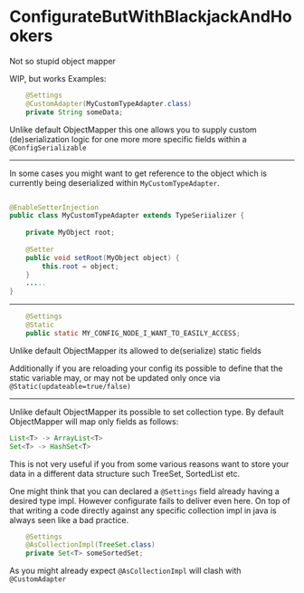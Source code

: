 # ConfigurateButWithBlackjackAndHookers

Not so stupid object mapper 

WIP, but works
Examples: 

```java
    @Settings
    @CustomAdapter(MyCustomTypeAdapter.class)
    private String someData;
```
    
    
Unlike default ObjectMapper this one allows you to supply custom (de)serialization logic for one more more specific 
fields within a `@ConfigSerializable`


----

In some cases you might want to get reference to the object which is currently being deserialized within `MyCustomTypeAdapter`. 

```java

@EnableSetterInjection
public class MyCustomTypeAdapter extends TypeSeriializer {
    
    private MyObject root;
    
    @Setter
    public void setRoot(MyObject object) {
        this.root = object;
    }
    .....
}

```


----

```java
    @Settings
    @Static
    public static MY_CONFIG_NODE_I_WANT_TO_EASILY_ACCESS;
```

Unlike default ObjectMapper its allowed to de(serialize) static fields 


Additionally if you are reloading your config its possible to define that the static variable may, or may not be 
updated only once via `@Static(updateable=true/false)`


----

Unlike default ObjectMapper its possible to set collection type. By default ObjectMapper will map only fields as follows:

```java
List<T> -> ArrayList<T>
Set<T> -> HashSet<T>
```

This is not very useful if you from some various reasons want to store your data in a different data structure such TreeSet, SortedList etc.

One might think that you can declared a `@Settings` field already having a desired type impl. However configurate fails to deliver even here.
On top of that writing a code directly against any specific collection impl in java is always seen like a bad practice.

```java
    @Settings
    @AsCollectionImpl(TreeSet.class)
    private Set<T> someSortedSet;
```

As you might already expect `@AsCollectionImpl` will clash with `@CustomAdapter`
